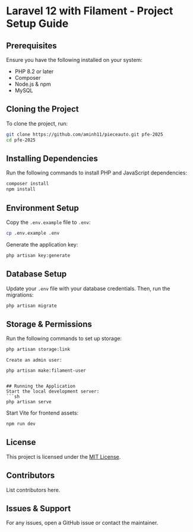 # Laravel 12 with Filament - Project Setup Guide

## Prerequisites
Ensure you have the following installed on your system:
- PHP 8.2 or later
- Composer
- Node.js & npm
- MySQL

## Cloning the Project
To clone the project, run:
```sh
git clone https://github.com/aminh11/pieceauto.git pfe-2025
cd pfe-2025
```

## Installing Dependencies
Run the following commands to install PHP and JavaScript dependencies:
```sh
composer install
npm install
```

## Environment Setup
Copy the `.env.example` file to `.env`:
```sh
cp .env.example .env
```
Generate the application key:
```sh
php artisan key:generate
```

## Database Setup
Update your `.env` file with your database credentials.
Then, run the migrations:
```sh
php artisan migrate
```

## Storage & Permissions
Run the following commands to set up storage:
```sh
php artisan storage:link
```

```
Create an admin user:

php artisan make:filament-user


## Running the Application
Start the local development server:
```sh
php artisan serve
```
Start Vite for frontend assets:
```sh
npm run dev
```



## License
This project is licensed under the [MIT License](LICENSE).

## Contributors
List contributors here.

## Issues & Support
For any issues, open a GitHub issue or contact the maintainer.

